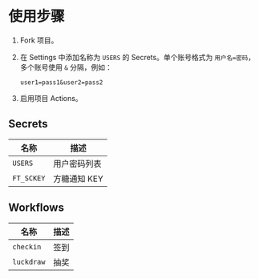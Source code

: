 # 使用步骤

1. Fork 项目。
2. 在 Settings 中添加名称为 `USERS` 的 Secrets。单个账号格式为 `用户名=密码`，多个账号使用 `&` 分隔，例如：

    ```
    user1=pass1&user2=pass2
    ``` 

3. 启用项目 Actions。

## Secrets

| 名称 | 描述 |
| - | - |
| `USERS` | 用户密码列表 |
| `FT_SCKEY` | 方糖通知 KEY |

## Workflows

| 名称 | 描述 |
| - | - |
| `checkin` | 签到 |
| `luckdraw` | 抽奖 |

